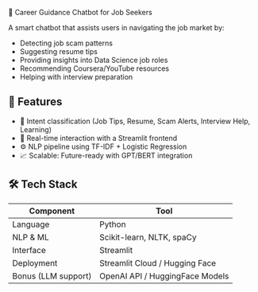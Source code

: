 🤖 Career Guidance Chatbot for Job Seekers

A smart chatbot that assists users in navigating the job market by:
- Detecting job scam patterns
- Suggesting resume tips
- Providing insights into Data Science job roles
- Recommending Coursera/YouTube resources
- Helping with interview preparation

## 🚀 Features
- 🔎 Intent classification (Job Tips, Resume, Scam Alerts, Interview Help, Learning)
- 🤝 Real-time interaction with a Streamlit frontend
- ⚙️ NLP pipeline using TF-IDF + Logistic Regression
- 📈 Scalable: Future-ready with GPT/BERT integration

## 🛠️ Tech Stack
| Component           | Tool                              |
|--------------------|-----------------------------------|
| Language            | Python                            |
| NLP & ML            | Scikit-learn, NLTK, spaCy         |
| Interface           | Streamlit                         |
| Deployment          | Streamlit Cloud / Hugging Face    |
| Bonus (LLM support) | OpenAI API / HuggingFace Models   |
